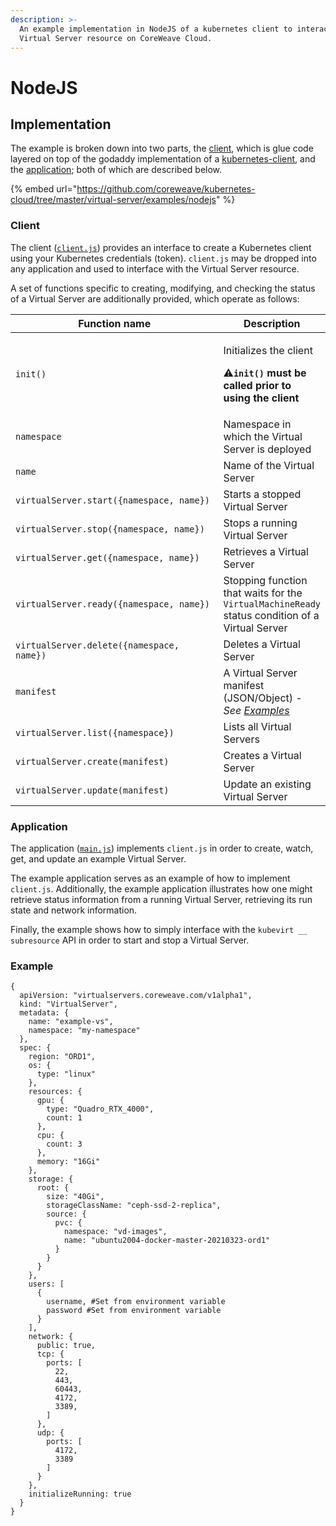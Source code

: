 ```yaml
---
description: >-
  An example implementation in NodeJS of a kubernetes client to interact with a
  Virtual Server resource on CoreWeave Cloud.
---
```


# NodeJS

## Implementation

The example is broken down into two parts, the [client](../../../virtual-server/examples/nodejs/client.js), which is glue code layered on top of the godaddy implementation of a [kubernetes-client](https://github.com/godaddy/kubernetes-client), and the [application](../../../virtual-server/examples/nodejs/main.js); both of which are described below.

{% embed url="https://github.com/coreweave/kubernetes-cloud/tree/master/virtual-server/examples/nodejs" %}

### Client

The client ([`client.js`](../../../virtual-server/examples/nodejs/client.js)) provides an interface to create a Kubernetes client using your Kubernetes credentials (token). `client.js` may be dropped into any application and used to interface with the Virtual Server resource.

A set of functions specific to creating, modifying, and checking the status of a Virtual Server are additionally provided, which operate as follows:

<table><thead><tr><th width="338.91081336596994">Function name</th><th>Description</th></tr></thead><tbody><tr><td><code>init()</code></td><td><p>Initializes the client</p><p><span data-gb-custom-inline data-tag="emoji" data-code="26a0">⚠</span><strong><code>init()</code> must be called prior to using the client</strong></p></td></tr><tr><td><code>namespace</code></td><td>Namespace in which the Virtual Server is deployed</td></tr><tr><td><code>name</code></td><td>Name of the Virtual Server</td></tr><tr><td><code>virtualServer.start({namespace, name})</code></td><td>Starts a stopped Virtual Server</td></tr><tr><td><code>virtualServer.stop({namespace, name})</code></td><td>Stops a running Virtual Server</td></tr><tr><td><code>virtualServer.get({namespace, name})</code></td><td>Retrieves a Virtual Server</td></tr><tr><td><code>virtualServer.ready({namespace, name})</code></td><td>Stopping function that waits for the <code>VirtualMachineReady</code> status condition of a Virtual Server</td></tr><tr><td><code>virtualServer.delete({namespace, name})</code></td><td>Deletes a Virtual Server</td></tr><tr><td><code>manifest</code></td><td>A Virtual Server manifest (JSON/Object) - <em>See</em> <a href="nodejs.md#example"><em>Examples</em></a></td></tr><tr><td><code>virtualServer.list({namespace})</code></td><td>Lists all Virtual Servers</td></tr><tr><td><code>virtualServer.create(manifest)</code></td><td>Creates a Virtual Server</td></tr><tr><td><code>virtualServer.update(manifest)</code></td><td>Update an existing Virtual Server</td></tr></tbody></table>

### Application

The application ([`main.js`](../../../virtual-server/examples/nodejs/main.js)) implements `client.js` in order to create, watch, get, and update an example Virtual Server.

The example application serves as an example of how to implement `client.js`. Additionally, the example application illustrates how one might retrieve status information from a running Virtual Server, retrieving its run state and network information.

Finally, the example shows how to simply interface with the `kubevirt __ subresource` API in order to start and stop a Virtual Server.

### Example

```
{
  apiVersion: "virtualservers.coreweave.com/v1alpha1",
  kind: "VirtualServer",
  metadata: {
    name: "example-vs",
    namespace: "my-namespace"
  },
  spec: {
    region: "ORD1",
    os: {
      type: "linux"
    },
    resources: {
      gpu: {
        type: "Quadro_RTX_4000",
        count: 1
      },
      cpu: {
        count: 3
      },
      memory: "16Gi"
    },
    storage: {
      root: {
        size: "40Gi",
        storageClassName: "ceph-ssd-2-replica",
        source: {
          pvc: {
            namespace: "vd-images",
            name: "ubuntu2004-docker-master-20210323-ord1"
          }
        }
      }
    },
    users: [
      {
        username, #Set from environment variable
        password #Set from environment variable
      }
    ],
    network: {
      public: true,
      tcp: {
        ports: [
          22,
          443,
          60443,
          4172,
          3389,
        ]
      },
      udp: {
        ports: [
          4172,
          3389
        ]
      }
    },
    initializeRunning: true
  }
}
```
